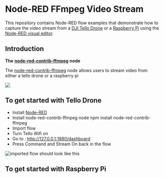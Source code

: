 
# Node-RED FFmpeg Video Stream

This repository contains Node-RED flow examples that demonstrate how to capture the video stream from a [DJI Tello Drone](https://www.ryzerobotics.com/tello) or a [Raspberry Pi](https://www.raspberrypi.org/) using the [Node-RED visual editor](http://nodered.org).

## Introduction 

**The** [**node-red-contrib-ffmpeg**](https://flows.nodered.org/node/node-red-contrib-ffmpeg) **node**

The [node-red-contrib-ffmpeg](https://flows.nodered.org/node/node-red-contrib-ffmpeg) node allows users to stream video from either a tello drone or a raspberry pi 

![](https://paper-attachments.dropbox.com/s_4AE263202A5F2B1AAEA143CCE67F527ABF702C9E039F2D12D9A80F69EFFF67A1_1568854029763_Screen+Shot+2019-09-18+at+8.44.10+PM.png)


## To get started with Tello Drone 
- Install [Node-RED](https://github.com/johnwalicki/Node-RED-Tello-Control/blob/master/docs/PART2.md)
- Install node-red-contrib-ffmpeg node
    npm install node-red-contrib-ffmpeg
- Import flow 
- Turn Tello Wifi on 
- Go to :
    http://127.0.0.1:1880/dashboard
- Press Command and Stream On back in the flow 


![imported flow should look like this](https://paper-attachments.dropbox.com/s_4AE263202A5F2B1AAEA143CCE67F527ABF702C9E039F2D12D9A80F69EFFF67A1_1568854320998_Screen+Shot+2019-09-18+at+8.48.09+PM.png)



## To get started with Raspberry Pi 

